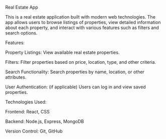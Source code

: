 Real Estate App

This is a real estate application built with modern web technologies. The app allows users to browse listings of properties, view detailed information about each property, and interact with various features such as filters and search options.


Features:

Property Listings: View available real estate properties.

Filters: Filter properties based on price, location, type, and other criteria.

Search Functionality: Search properties by name, location, or other attributes.

User Authentication: (if applicable) Users can log in and view saved properties.


Technologies Used:

Frontend: React, CSS

Backend: Node.js, Express, MongoDB

Version Control: Git, GitHub

